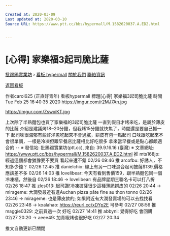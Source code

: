 ```yaml
---

Created at: 2020-03-09
Last updated at: 2020-03-10
Source URL: https://www.ptt.cc/bbs/hypermall/M.1582620037.A.ED2.html


---
```


# [心得] 家樂福3起司脆比薩


[批踢踢實業坊](https://www.ptt.cc/bbs/) › [看板 hypermall](https://www.ptt.cc/bbs/hypermall/index.html) [關於我們](https://www.ptt.cc/about.html) [聯絡資訊](https://www.ptt.cc/contact.html)

[返回看板](https://www.ptt.cc/bbs/hypermall/index.html)

作者carol625 (正直好青年)
看板hypermall
標題\[心得\] 家樂福3起司脆比薩
時間Tue Feb 25 16:40:35 2020
<https://imgur.com/r2MJ7An.jpg>

<https://imgur.com/ZswxiKT.jpg>

上次除了半熟麵包也買了家樂福的3起司脆比薩 一直到假日才烤來吃，是屬於薄皮的比薩 介紹是建議烤18~20分鐘，但我烤15分鐘就快焦了，時間還是要自己抓一下 起司味很濃郁有些許洋蔥吃起來不會過膩，餅皮有包一點起司 口味跟吃起來不會很單調，一樣是冷凍但跟早餐店比薩相比好吃很多 拿來當早餐或是點心都頗適合的 -- ※ 發信站: 批踢踢實業坊(ptt.cc), 來自: 39.9.16.16 (臺灣) ※ 文章網址: <https://www.ptt.cc/bbs/hypermall/M.1582620037.A.ED2.html>
推 mts168jp: 經過這個都會猶豫要不要買 看起來還不錯 02/26 09:46
推 arcofbu: 好誘人，不知多少錢？ 02/26 12:45
推 danielchio: 線上有另一口味混合起司披薩$139,價格應該差不多 02/26 14:03
推 lovelibear: 今天有看到售價159，跟半熟麵包同一個冷凍櫃，然後自 02/26 18:46
→ lovelibear: 有品牌星期三聯名卡可以打八折 02/26 18:47
推 zles013: 起司讚!冷凍披薩很少這種薄脆餅皮的 02/26 20:44
→ mirageme: 大潤發最近有進Auchan pizza pâte fine au thon tonno 02/26 23:46
→ mirageme: 也是薄皮款的; 如果附近有大潤發賣場的可以去找找看 02/26 23:48
→ koalahao: <https://reurl.cc/xDYp2E> 可參考 02/27 08:56
推 maggie0329: 之前買過一次 好吃 02/27 14:41
推 abbyni: 覺得好吃 會回購 02/27 20:20
→ aeee49: 加青椒烤也很好吃 02/27 20:34

推文自動更新已關閉

